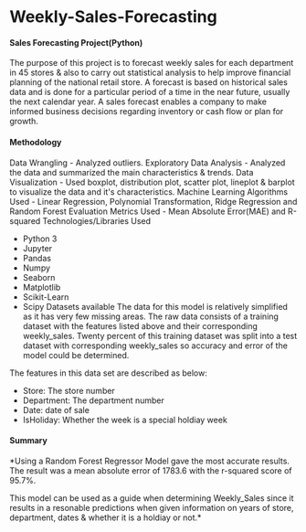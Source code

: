 # Weekly-Sales-Forecasting


#### Sales Forecasting Project(Python)
The purpose of this project is to forecast weekly sales for each department in 45 stores & also to carry out statistical analysis to help improve financial planning of the national retail store. A forecast is based on historical sales data and is done for a particular period of a time in the near future, usually the next calendar year. A sales forecast enables a company to make informed business decisions regarding inventory or cash flow or plan for growth.

#### Methodology
Data Wrangling - Analyzed outliers.
Exploratory Data Analysis - Analyzed the data and summarized the main characteristics & trends.
Data Visualization - Used boxplot, distribution plot, scatter plot, lineplot & barplot to visualize the data and it's characteristics.
Machine Learning Algorithms Used - Linear Regression, Polynomial Transformation, Ridge Regression and Random Forest
Evaluation Metrics Used - Mean Absolute Error(MAE) and R-squared
Technologies/Libraries Used
 - Python 3
 - Jupyter
 - Pandas
 - Numpy
 - Seaborn
 - Matplotlib
 - Scikit-Learn
 - Scipy
Datasets available
The data for this model is relatively simplified as it has very few missing areas. The raw data consists of a training dataset with the features listed above and their corresponding weekly_sales. Twenty percent of this training dataset was split into a test dataset with corresponding weekly_sales so accuracy and error of the model could be determined.

The features in this data set are described as below:
- Store: The store number
- Department: The department number
- Date: date of sale
- IsHoliday: Whether the week is a special holdiay week
#### Summary
*Using a Random Forest Regressor Model gave the most accurate results. The result was a mean absolute error of 1783.6 with the r-squared score of 95.7%.

This model can be used as a guide when determining Weekly_Sales since it results in a resonable predictions when given information on years of store, department, dates & whether it is a holdiay or not.*
